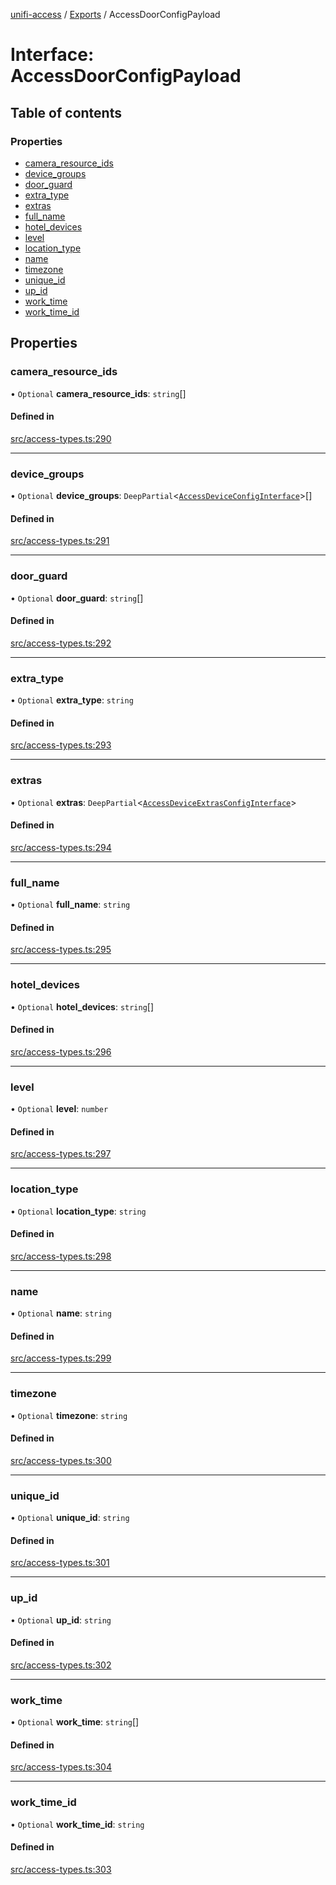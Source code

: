 [unifi-access](../README.md) / [Exports](../modules.md) / AccessDoorConfigPayload

# Interface: AccessDoorConfigPayload

## Table of contents

### Properties

- [camera\_resource\_ids](AccessDoorConfigPayload.md#camera_resource_ids)
- [device\_groups](AccessDoorConfigPayload.md#device_groups)
- [door\_guard](AccessDoorConfigPayload.md#door_guard)
- [extra\_type](AccessDoorConfigPayload.md#extra_type)
- [extras](AccessDoorConfigPayload.md#extras)
- [full\_name](AccessDoorConfigPayload.md#full_name)
- [hotel\_devices](AccessDoorConfigPayload.md#hotel_devices)
- [level](AccessDoorConfigPayload.md#level)
- [location\_type](AccessDoorConfigPayload.md#location_type)
- [name](AccessDoorConfigPayload.md#name)
- [timezone](AccessDoorConfigPayload.md#timezone)
- [unique\_id](AccessDoorConfigPayload.md#unique_id)
- [up\_id](AccessDoorConfigPayload.md#up_id)
- [work\_time](AccessDoorConfigPayload.md#work_time)
- [work\_time\_id](AccessDoorConfigPayload.md#work_time_id)

## Properties

### camera\_resource\_ids

• `Optional` **camera\_resource\_ids**: `string`[]

#### Defined in

[src/access-types.ts:290](https://github.com/hjdhjd/unifi-access/blob/197fbda/src/access-types.ts#L290)

___

### device\_groups

• `Optional` **device\_groups**: `DeepPartial`\<[`AccessDeviceConfigInterface`](AccessDeviceConfigInterface.md)\>[]

#### Defined in

[src/access-types.ts:291](https://github.com/hjdhjd/unifi-access/blob/197fbda/src/access-types.ts#L291)

___

### door\_guard

• `Optional` **door\_guard**: `string`[]

#### Defined in

[src/access-types.ts:292](https://github.com/hjdhjd/unifi-access/blob/197fbda/src/access-types.ts#L292)

___

### extra\_type

• `Optional` **extra\_type**: `string`

#### Defined in

[src/access-types.ts:293](https://github.com/hjdhjd/unifi-access/blob/197fbda/src/access-types.ts#L293)

___

### extras

• `Optional` **extras**: `DeepPartial`\<[`AccessDeviceExtrasConfigInterface`](AccessDeviceExtrasConfigInterface.md)\>

#### Defined in

[src/access-types.ts:294](https://github.com/hjdhjd/unifi-access/blob/197fbda/src/access-types.ts#L294)

___

### full\_name

• `Optional` **full\_name**: `string`

#### Defined in

[src/access-types.ts:295](https://github.com/hjdhjd/unifi-access/blob/197fbda/src/access-types.ts#L295)

___

### hotel\_devices

• `Optional` **hotel\_devices**: `string`[]

#### Defined in

[src/access-types.ts:296](https://github.com/hjdhjd/unifi-access/blob/197fbda/src/access-types.ts#L296)

___

### level

• `Optional` **level**: `number`

#### Defined in

[src/access-types.ts:297](https://github.com/hjdhjd/unifi-access/blob/197fbda/src/access-types.ts#L297)

___

### location\_type

• `Optional` **location\_type**: `string`

#### Defined in

[src/access-types.ts:298](https://github.com/hjdhjd/unifi-access/blob/197fbda/src/access-types.ts#L298)

___

### name

• `Optional` **name**: `string`

#### Defined in

[src/access-types.ts:299](https://github.com/hjdhjd/unifi-access/blob/197fbda/src/access-types.ts#L299)

___

### timezone

• `Optional` **timezone**: `string`

#### Defined in

[src/access-types.ts:300](https://github.com/hjdhjd/unifi-access/blob/197fbda/src/access-types.ts#L300)

___

### unique\_id

• `Optional` **unique\_id**: `string`

#### Defined in

[src/access-types.ts:301](https://github.com/hjdhjd/unifi-access/blob/197fbda/src/access-types.ts#L301)

___

### up\_id

• `Optional` **up\_id**: `string`

#### Defined in

[src/access-types.ts:302](https://github.com/hjdhjd/unifi-access/blob/197fbda/src/access-types.ts#L302)

___

### work\_time

• `Optional` **work\_time**: `string`[]

#### Defined in

[src/access-types.ts:304](https://github.com/hjdhjd/unifi-access/blob/197fbda/src/access-types.ts#L304)

___

### work\_time\_id

• `Optional` **work\_time\_id**: `string`

#### Defined in

[src/access-types.ts:303](https://github.com/hjdhjd/unifi-access/blob/197fbda/src/access-types.ts#L303)
